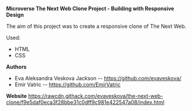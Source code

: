 **Microverse The Next Web Clone Project - Building with Responsive Design**

The aim of this project was to create a responsive clone of The Next Web.

Used:

- HTML
- CSS

**Authors**

- Eva Aleksandra Veskova Jackson -- https://github.com/evaveskova/
- Emir Vatric -- https://github.com/EmirVatric

**Website**
https://rawcdn.githack.com/evaveskova/the-next-web-clone/f9e5daf0eca3f28bbe31c0dff9c981e422547a08/index.html
